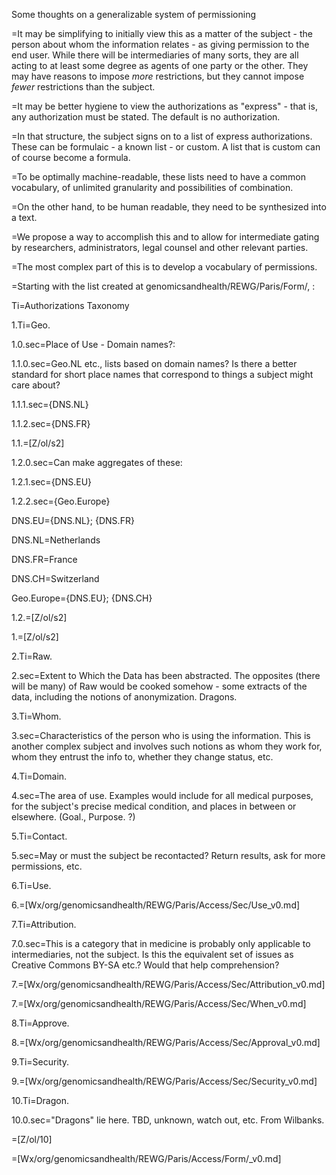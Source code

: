 Some thoughts on a generalizable system of permissioning

=It may be simplifying to initially view this as a matter of the subject - the person about whom the information relates - as giving permission to the end user.  While there will be intermediaries of many sorts, they are all acting to at least some degree as agents of one party or the other.  They may have reasons to impose _more_ restrictions, but they cannot impose _fewer_ restrictions than the subject.

=It may be better hygiene to view the authorizations as "express" - that is, any authorization must be stated.  The default is no authorization.

=In that structure, the subject signs on to a list of express authorizations.  These can be formulaic - a known list - or custom.  A list that is custom can of course become a formula.

=To be optimally machine-readable, these lists need to have a common vocabulary, of unlimited granularity and possibilities of combination.  

=On the other hand, to be human readable, they need to be synthesized into a text.

=We propose a way to accomplish this and to allow for intermediate gating by researchers, administrators, legal counsel and other relevant parties. 

=The most complex part of this is to develop a vocabulary of permissions.  

=Starting with the list created at genomicsandhealth/REWG/Paris/Form/, :

Ti=Authorizations Taxonomy

1.Ti=Geo.

1.0.sec=Place of Use - Domain names?:

1.1.0.sec=Geo.NL etc., lists based on domain names?  Is there a better standard for short place names that correspond to things a subject might care about?

1.1.1.sec={DNS.NL}

1.1.2.sec={DNS.FR}

1.1.=[Z/ol/s2]

1.2.0.sec=Can make aggregates of these:

1.2.1.sec={DNS.EU}

1.2.2.sec={Geo.Europe}

DNS.EU={DNS.NL}; {DNS.FR}

DNS.NL=Netherlands

DNS.FR=France

DNS.CH=Switzerland

Geo.Europe={DNS.EU}; {DNS.CH}

1.2.=[Z/ol/s2]

1.=[Z/ol/s2]

2.Ti=Raw.

2.sec=Extent to Which the Data has been abstracted.  The opposites (there will be many) of Raw would be cooked somehow - some extracts of the data, including the notions of anonymization.  Dragons.

3.Ti=Whom.

3.sec=Characteristics of the person who is using the information.  This is another complex subject and involves such notions as whom they work for, whom they entrust the info to, whether they change status, etc.

4.Ti=Domain.

4.sec=The area of use.  Examples would include for all medical purposes, for the subject's precise medical condition, and places in between or elsewhere.  (Goal., Purpose. ?)

5.Ti=Contact.

5.sec=May or must the subject be recontacted?  Return results, ask for more permissions, etc.

6.Ti=Use.

6.=[Wx/org/genomicsandhealth/REWG/Paris/Access/Sec/Use_v0.md]

7.Ti=Attribution.

7.0.sec=This is a category that in medicine is probably only applicable to intermediaries, not the subject.  Is this the equivalent set of issues as Creative Commons BY-SA etc.?  Would that help comprehension?

7.=[Wx/org/genomicsandhealth/REWG/Paris/Access/Sec/Attribution_v0.md]
 
7.=[Wx/org/genomicsandhealth/REWG/Paris/Access/Sec/When_v0.md]

8.Ti=Approve.

8.=[Wx/org/genomicsandhealth/REWG/Paris/Access/Sec/Approval_v0.md]

9.Ti=Security.

9.=[Wx/org/genomicsandhealth/REWG/Paris/Access/Sec/Security_v0.md]

10.Ti=Dragon.

10.0.sec="Dragons" lie here.  TBD, unknown, watch out, etc.  From Wilbanks.

=[Z/ol/10]  

=[Wx/org/genomicsandhealth/REWG/Paris/Access/Form/_v0.md]